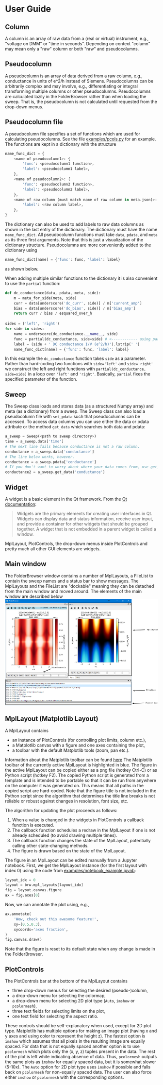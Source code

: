 User Guide
================================================================================


Column
--------------------------------------------------------------------------------
A column is an array of raw data from a (real or virtual) instrument, e.g.,
"voltage on DMM" or "time in seconds". Depending on context "column" may mean
only a "raw" column or both "raw" and pseudocolumns.


Pseudocolumn
--------------------------------------------------------------------------------
A pseudocolumn is an array of data derived from a raw column, e.g., conductance in
units of e^2/h instead of Siemens. Pseudocolumns can be arbitrarily complex and
may involve, e.g., differentiating or integral transforming multiple columns or
other pseudocolumns. Pseudocolumns are calculated lazily in the FolderBrowser
rather than when loading the sweep. That is, the pseudocolumn is not calculated
until requested from the drop-down menus.


Pseudocolumn file
--------------------------------------------------------------------------------
A pseudocolumn file specifies a set of functions which are used for calculating
pseudocolumns. See the file [examples/pcols.py](../examples/pcols.py) for an
example. The functions are kept in a dictionary with the structure
```python
name_func_dict = {
    <name of pseudocolumn1>: {
        'func': <pseudocolumn1 function>,
        'label': <pseudocolumn1 label>,
    },
    <name of pseudocolumn2>: {
        'func': <pseudocolumn2 function>,
        'label': <pseudocolumn2 label>,
    },
    <name of raw column (must match name of raw column in meta.json)>: {
        'label': <raw column label>,
    },
}
```
The dictionary can also be used to add labels to raw data columns as shown in
the last entry of the dictionary. The dictionary must have the name
`name_func_dict`. All pseudocolumn functions must take `data`, `pdata`, and
`meta` as its three first arguments. Note that this is just a visualization of
the dictionary structure. Pseudocolumns are more conveniently added to the
dictionary using
```python
name_func_dict[name] = {'func': func, 'label': label}
```
as shown below.

When adding multiple similar functions to the dictionary it is also convenient
to use the `partial` function:
```python
def dc_conductance(data, pdata, meta, side):
    m = meta_for_side(meta, side)
    curr = data[underscore('dc_curr', side)] / m['current_amp']
    bias = data[underscore('dc_bias', side)] / m['bias_amp']
    return curr / bias / esquared_over_h

sides = ('left', 'right')
for side in sides:
    name = underscore(dc_conductance.__name__, side)
    func = partial(dc_conductance, side=side) # <------------ using partial here
    label = (side + ' DC conductance I/V (e^2/h)').lstrip(' ')
    name_func_dict[name] = {'func': func, 'label': label}
```
In this example the `dc_conductance` function takes `side` as a parameter.
Rather than hard-coding two functions with `side='left'` and `side='right'` we
construct the left and right functions with `partial(dc_conductance, side=side)`
in a loop over `'left'` and `'right'`. Basically, `partial` fixes the
specified parameter of the function.


Sweep
--------------------------------------------------------------------------------
The Sweep class loads and stores data (as a structured Numpy array) and meta (as
a dictionary) from a sweep. The Sweep class can also load a pseudocolumn file
with `set_pdata` such that pseudocolumns can be accessed. To access data columns
you can use either the data or pdata attribute or the method `get_data` which
searches both data and pdata:
```python
a_sweep = Sweep(<path to sweep directory>)
time = a_sweep.data['time']
# The next line fails because conductance is not a raw column.
conductance = a_sweep.data['conductance']
# The line below works, however.
conductance = a_sweep.pdata['conductance']
# If you don't want to worry about where your data comes from, use get_data:
conductance2 = a_sweep.get_data('conductance')
```


Widget
--------------------------------------------------------------------------------
A widget is a basic element in the Qt framework. From the
[Qt documentation](http://doc.qt.io/qt-5/qtwidgets-index.html):

> Widgets are the primary elements for creating user interfaces in Qt. Widgets
> can display data and status information, receive user input, and provide a
> container for other widgets that should be grouped together. A widget that is
> not embedded in a parent widget is called a window.

MplLayout, PlotControls, the drop-down menus inside PlotControls and pretty much
all other GUI elements are widgets.


Main window
--------------------------------------------------------------------------------
The FolderBrowser window contains a number of MplLayouts, a FileList to
contain the sweep names and a status bar to show messages. The MplLayouts and
the FileList are "dockable" meaning they can be detached from the main window
and moved around. The elements of the main window are described below
![Overview of the a FolderBrowser window](overview_annotated.png)


MplLayout (Matplotlib Layout)
--------------------------------------------------------------------------------
A MplLayout contains
- an instance of PlotControls (for controlling plot limits, column etc.),
- a Matplotlib canvas with a figure and one axes containing the plot,
- a toolbar with the default Matplotlib tools (zoom, pan etc.).

Information about the Matplotlib toolbar can be found
[here](https://matplotlib.org/users/navigation_toolbar.html)
The Matplotlib toolbar of the currently active MplLayout is highlighted in blue.
The figure in the active MplLayout can be copied either as a png file (hotkey
Ctrl-C) or as Python script (hotkey F2). The copied Python script is generated
from a template and is intended to be portable so that it can be run from
anywhere on the computer it was generated on. This means that all paths in the
copied script are hard-coded. Note that the figure title is not included in the
Python script since the algorithm that determines the title line breaks is not
reliable or robust against changes in resolution, font size, etc.

The algorithm for updating the plot proceeds as follows:
1. When a value is changed in the widgets in PlotControls a callback function
   is executed.
1. The callback function schedules a redraw in the MplLayout if one is not
   already scheduled (to avoid drawing multiple times).
1. The callback function changes the state of the MplLayout, potentially calling
   other state-changing methods.
1. The figure is drawn based on the state of the MplLayout.

The figure in an MplLayout can be edited manually from a Jupyter notebook.
First, we get the MplLayout instance (for the first layout with index 0) using
the code from
[examples/notebook_example.ipynb](../examples/notebook_example.ipynb):
```python
layout_idx = 0
layout = brw.mpl_layouts[layout_idx]
fig = layout.canvas.figure
ax = fig.axes[0]
```
Now, we can annotate the plot using, e.g.,
```python
ax.annotate(
    'Wow, check out this awesome feature!',
    xy=(0.5,0.3),
    xycoords='axes fraction',
)
fig.canvas.draw()
```
Note that the figure is reset to its default state when any change is made in
the FolderBrowser.


PlotControls
--------------------------------------------------------------------------------
The PlotControls bar at the bottom of the MplLayout contains
- three drop-down menus for selecting the desired (pseudo-)column,
- a drop-down menu for selecting the colormap,
- a drop-down menu for selecting 2D plot type (`Auto`, `imshow` or `pcolormesh`),
- three text fields for selecting limits on the plot,
- one text field for selecting the aspect ratio.

These controls should be self-explanatory when used, except for 2D plot type.
Matplotlib has multiple options for making an image plot (having x and y axes and
using color to represent the height z). The fastest option is `imshow` which
assumes that all pixels in the resulting image are equally spaced. For data that
is not equally spaced another option is to use `pcolormesh` which plots only the
(x, y, z) tuples present in the data. The rest of the plot is left white
indicating absence of data. Thus, `pcolormesh` outputs the same plots as
`imshow` for equally spaced data, but it is somewhat slower (5-10x). The `Auto`
option for 2D plot type uses `imshow` if possible and falls back on `pcolormesh`
for non-equally spaced data. The user can also force either `imshow` or
`pcolormesh` with the corresponding options.
